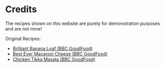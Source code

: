 # Credits

The recipes shown on this website are purely for demonstration purposes and are not mine!

Original Recipes:

- [Brilliant Banana Loaf (BBC GoodFood)](https://www.bbcgoodfood.com/recipes/brilliant-banana-loaf)
- [Best Ever Macaroni Cheese (BBC GoodFood)](https://www.bbcgoodfood.com/recipes/best-ever-macaroni-cheese-recipe)
- [Chicken Tikka Masala (BBC GoodFood)](https://www.bbcgoodfood.com/recipes/chicken-tikka-masala)